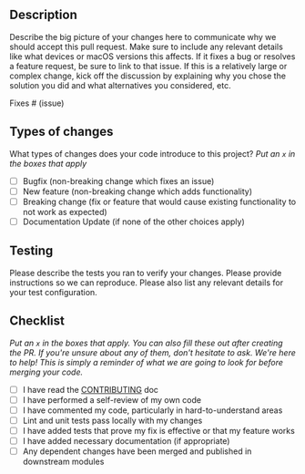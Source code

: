 ## Description

Describe the big picture of your changes here to communicate why we should accept this pull request. Make sure to include any relevant details like what devices or macOS versions this affects. If it fixes a bug or resolves a feature request, be sure to link to that issue. If this is a relatively large or complex change, kick off the discussion by explaining why you chose the solution you did and what alternatives you considered, etc.

Fixes # (issue)

## Types of changes

What types of changes does your code introduce to this project?
_Put an `x` in the boxes that apply_

- [ ] Bugfix (non-breaking change which fixes an issue)
- [ ] New feature (non-breaking change which adds functionality)
- [ ] Breaking change (fix or feature that would cause existing functionality to not work as expected)
- [ ] Documentation Update (if none of the other choices apply)

## Testing

Please describe the tests you ran to verify your changes. Please provide instructions so we can reproduce. Please also list any relevant details for your test configuration.

## Checklist

_Put an `x` in the boxes that apply. You can also fill these out after creating the PR. If you're unsure about any of them, don't hesitate to ask. We're here to help! This is simply a reminder of what we are going to look for before merging your code._

- [ ] I have read the [CONTRIBUTING](https://github.com/Qonfused/ASUS-ZenBook-Duo-14-UX481-Hackintosh/blob/master/CONTRIBUTING.md) doc
- [ ] I have performed a self-review of my own code
- [ ] I have commented my code, particularly in hard-to-understand areas
- [ ] Lint and unit tests pass locally with my changes
- [ ] I have added tests that prove my fix is effective or that my feature works
- [ ] I have added necessary documentation (if appropriate)
- [ ] Any dependent changes have been merged and published in downstream modules